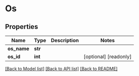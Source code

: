 # Os

## Properties
Name | Type | Description | Notes
------------ | ------------- | ------------- | -------------
**os_name** | **str** |  | 
**os_id** | **int** |  | [optional] [readonly] 

[[Back to Model list]](../README.md#documentation-for-models) [[Back to API list]](../README.md#documentation-for-api-endpoints) [[Back to README]](../README.md)


